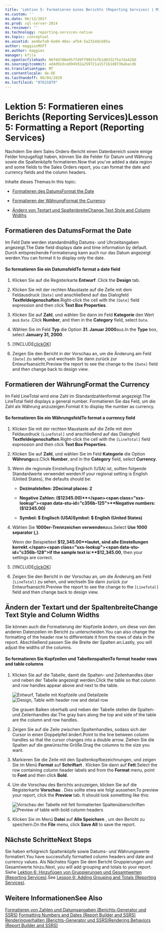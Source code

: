 ```yaml
---
title: 'Lektion 5: Formatieren eines Berichts (Reporting Services) | Microsoft-Dokumentation'
ms.custom: ''
ms.date: 06/13/2017
ms.prod: sql-server-2014
ms.reviewer: ''
ms.technology: reporting-services-native
ms.topic: conceptual
ms.assetid: ae46efa9-6e04-48ec-afb4-5a2314dcb05a
author: maggiesMSFT
ms.author: maggies
manager: kfile
ms.openlocfilehash: 00f0d780e957fd9ff995fefb1d033275a7da428d
ms.sourcegitcommit: ad4d92dce894592a259721a1571b1d8736abacdb
ms.translationtype: MT
ms.contentlocale: de-DE
ms.lasthandoff: 08/04/2020
ms.locfileid: "87621879"
---
```

# <a name="lesson-5-formatting-a-report-reporting-services"></a><span data-ttu-id="c356b-102">Lektion 5: Formatieren eines Berichts (Reporting Services)</span><span class="sxs-lookup"><span data-stu-id="c356b-102">Lesson 5: Formatting a Report (Reporting Services)</span></span>
  <span data-ttu-id="c356b-103">Nachdem Sie dem Sales Orders-Bericht einen Datenbereich sowie einige Felder hinzugefügt haben, können Sie die Felder für Datum und Währung sowie die Spaltenköpfe formatieren.</span><span class="sxs-lookup"><span data-stu-id="c356b-103">Now that you've added a data region and some fields to the Sales Orders report, you can format the date and currency fields and the column headers.</span></span>  
  
 <span data-ttu-id="c356b-104">Inhalte dieses Themas:</span><span class="sxs-lookup"><span data-stu-id="c356b-104">In this topic:</span></span>  
  
-   [<span data-ttu-id="c356b-105">Formatieren des Datums</span><span class="sxs-lookup"><span data-stu-id="c356b-105">Format the Date</span></span>](#bkmk_format_date)  
  
-   [<span data-ttu-id="c356b-106">Formatieren der Währung</span><span class="sxs-lookup"><span data-stu-id="c356b-106">Format the Currency</span></span>](#bkmk_format_currency)  
  
-   [<span data-ttu-id="c356b-107">Ändern von Textart und Spaltenbreite</span><span class="sxs-lookup"><span data-stu-id="c356b-107">Change Text Style and Column Widths</span></span>](#bkmk_change_textstyle)  
  
##  <a name="format-the-date"></a><a name="bkmk_format_date"></a><span data-ttu-id="c356b-108">Formatieren des Datums</span><span class="sxs-lookup"><span data-stu-id="c356b-108">Format the Date</span></span>  
 <span data-ttu-id="c356b-109">Im Feld Date werden standardmäßig Datums- und Uhrzeitangaben angezeigt.</span><span class="sxs-lookup"><span data-stu-id="c356b-109">The Date field displays date and time information by default.</span></span> <span data-ttu-id="c356b-110">Durch entsprechende Formatierung kann auch nur das Datum angezeigt werden.</span><span class="sxs-lookup"><span data-stu-id="c356b-110">You can format it to display only the date.</span></span>  
  
#### <a name="to-format-a-date-field"></a><span data-ttu-id="c356b-111">So formatieren Sie ein Datumsfeld</span><span class="sxs-lookup"><span data-stu-id="c356b-111">To format a date field</span></span>  
  
1.  <span data-ttu-id="c356b-112">Klicken Sie auf die Registerkarte **Entwurf** .</span><span class="sxs-lookup"><span data-stu-id="c356b-112">Click the **Design** tab.</span></span>  
  
2.  <span data-ttu-id="c356b-113">Klicken Sie mit der rechten Maustaste auf die Zelle mit dem Feldausdruck `[Date]` und anschließend auf das Dialogfeld **Textfeldeigenschaften**.</span><span class="sxs-lookup"><span data-stu-id="c356b-113">Right-click the cell with the `[Date]` field expression and then click **Text Box Properties**.</span></span>  
  
3.  <span data-ttu-id="c356b-114">Klicken Sie auf **Zahl**, und wählen Sie dann im Feld **Kategorie** den Wert aus `Date` .</span><span class="sxs-lookup"><span data-stu-id="c356b-114">Click **Number**, and then in the **Category** field, select `Date`.</span></span>  
  
4.  <span data-ttu-id="c356b-115">Wählen Sie im Feld **Typ** die Option **31. Januar 2000**aus.</span><span class="sxs-lookup"><span data-stu-id="c356b-115">In the **Type** box, select **January 31, 2000**.</span></span>  
  
5.  [!INCLUDE[clickOK](../includes/clickok-md.md)]  
  
6.  <span data-ttu-id="c356b-116">Zeigen Sie den Bericht in der Vorschau an, um die Änderung am Feld `[Date]` zu sehen, und wechseln Sie dann zurück zur Entwurfsansicht.</span><span class="sxs-lookup"><span data-stu-id="c356b-116">Preview the report to see the change to the `[Date]` field and then change back to design view.</span></span>  
  
##  <a name="format-the-currency"></a><a name="bkmk_format_currency"></a><span data-ttu-id="c356b-117">Formatieren der Währung</span><span class="sxs-lookup"><span data-stu-id="c356b-117">Format the Currency</span></span>  
 <span data-ttu-id="c356b-118">Im Feld LineTotal wird eine Zahl im Standardzahlenformat angezeigt.</span><span class="sxs-lookup"><span data-stu-id="c356b-118">The LineTotal field displays a general number.</span></span> <span data-ttu-id="c356b-119">Formatieren Sie das Feld, um die Zahl als Währung anzuzeigen.</span><span class="sxs-lookup"><span data-stu-id="c356b-119">Format it to display the number as currency.</span></span>  
  
#### <a name="to-format-a-currency-field"></a><span data-ttu-id="c356b-120">So formatieren Sie ein Währungsfeld</span><span class="sxs-lookup"><span data-stu-id="c356b-120">To format a currency field</span></span>  
  
1.  <span data-ttu-id="c356b-121">Klicken Sie mit der rechten Maustaste auf die Zelle mit dem Feldausdruck `[LineTotal]` und anschließend auf das Dialogfeld **Textfeldeigenschaften**.</span><span class="sxs-lookup"><span data-stu-id="c356b-121">Right-click the cell with the `[LineTotal]` field expression and then click **Text Box Properties**.</span></span>  
  
2.  <span data-ttu-id="c356b-122">Klicken Sie auf **Zahl**, und wählen Sie im Feld **Kategorie** die Option **Währung**aus.</span><span class="sxs-lookup"><span data-stu-id="c356b-122">Click **Number**, and in the **Category** field, select **Currency**.</span></span>  
  
3.  <span data-ttu-id="c356b-123">Wenn die regionale Einstellung Englisch (USA) ist, sollten folgende Standardwerte verwendet werden:</span><span class="sxs-lookup"><span data-stu-id="c356b-123">If your regional setting is English (United States), the defaults should be:</span></span>  
  
    -   <span data-ttu-id="c356b-124">**Dezimalstellen: 2**</span><span class="sxs-lookup"><span data-stu-id="c356b-124">**Decimal places: 2**</span></span>  
  
    -   <span data-ttu-id="c356b-125">**Negative Zahlen: ($12345.00)**</span><span class="sxs-lookup"><span data-stu-id="c356b-125">**Negative numbers: ($12345.00)**</span></span>  
  
    -   <span data-ttu-id="c356b-126">**Symbol: $ Englisch (USA)**</span><span class="sxs-lookup"><span data-stu-id="c356b-126">**Symbol: $ English (United States)**</span></span>  
  
4.  <span data-ttu-id="c356b-127">Wählen Sie **1000er-Trennzeichen verwenden**aus.</span><span class="sxs-lookup"><span data-stu-id="c356b-127">Select **Use 1000 separator (,)**.</span></span>  
  
     <span data-ttu-id="c356b-128">Wenn der Beispieltext **$12,345.00**lautet, sind alle Einstellungen korrekt.</span><span class="sxs-lookup"><span data-stu-id="c356b-128">If the sample text is:**$12,345.00**, then your settings are correct.</span></span>  
  
5.  [!INCLUDE[clickOK](../includes/clickok-md.md)]  
  
6.  <span data-ttu-id="c356b-129">Zeigen Sie den Bericht in der Vorschau an, um die Änderung am Feld `[LineTotal]` zu sehen, und wechseln Sie dann zurück zur Entwurfsansicht.</span><span class="sxs-lookup"><span data-stu-id="c356b-129">Preview the report to see the change to the `[LineTotal]` field and then change back to design view.</span></span>  
  
##  <a name="change-text-style-and-column-widths"></a><a name="bkmk_change_textstyle"></a><span data-ttu-id="c356b-130">Ändern der Textart und der Spaltenbreite</span><span class="sxs-lookup"><span data-stu-id="c356b-130">Change Text Style and Column Widths</span></span>  
 <span data-ttu-id="c356b-131">Sie können auch die Formatierung der Kopfzeile ändern, um diese von den anderen Datenzeilen im Bericht zu unterscheiden.</span><span class="sxs-lookup"><span data-stu-id="c356b-131">You can also change the formatting of the header row to differentiate it from the rows of data in the report.</span></span> <span data-ttu-id="c356b-132">Abschließend passen Sie die Breite der Spalten an.</span><span class="sxs-lookup"><span data-stu-id="c356b-132">Lastly, you will adjust the widths of the columns.</span></span>  
  
#### <a name="to-format-header-rows-and-table-columns"></a><span data-ttu-id="c356b-133">So formatieren Sie Kopfzeilen und Tabellenspalten</span><span class="sxs-lookup"><span data-stu-id="c356b-133">To format header rows and table columns</span></span>  
  
1.  <span data-ttu-id="c356b-134">Klicken Sie auf die Tabelle, damit die Spalten- und Zeilenhandles über und neben der Tabelle angezeigt werden.</span><span class="sxs-lookup"><span data-stu-id="c356b-134">Click the table so that column and row handles appear above and next to the table.</span></span>  
  
     <span data-ttu-id="c356b-135">![Entwurf, Tabelle mit Kopfzeile und Detailzeile](../../2014/tutorials/media/rs-basictabledetailsdesign.gif "Entwurf, Tabelle mit Kopfzeile und Detailzeile")</span><span class="sxs-lookup"><span data-stu-id="c356b-135">![Design, Table with header row and detail row](../../2014/tutorials/media/rs-basictabledetailsdesign.gif "Design, Table with header row and detail row")</span></span>  
  
     <span data-ttu-id="c356b-136">Die grauen Balken oberhalb und neben der Tabelle stellen die Spalten- und Zeilenhandles dar.</span><span class="sxs-lookup"><span data-stu-id="c356b-136">The gray bars along the top and side of the table are the column and row handles.</span></span>  
  
2.  <span data-ttu-id="c356b-137">Zeigen Sie auf die Zeile zwischen Spaltenhandles, sodass sich der Cursor in einen Doppelpfeil ändert.</span><span class="sxs-lookup"><span data-stu-id="c356b-137">Point to the line between column handles so that the cursor changes into a double arrow.</span></span> <span data-ttu-id="c356b-138">Ziehen Sie die Spalten auf die gewünschte Größe.</span><span class="sxs-lookup"><span data-stu-id="c356b-138">Drag the columns to the size you want.</span></span>  
  
3.  <span data-ttu-id="c356b-139">Markieren Sie die Zeile mit den Spaltenkopfbezeichnungen, und zeigen Sie im Menü **Format** auf **Schriftart** . Klicken Sie dann auf **Fett**.</span><span class="sxs-lookup"><span data-stu-id="c356b-139">Select the row containing column header labels and from the **Format** menu, point to **Font** and then click **Bold**.</span></span>  
  
4.  <span data-ttu-id="c356b-140">Um die Vorschau des Berichts anzuzeigen, klicken Sie auf die Registerkarte **Vorschau** . Dies sollte etwa wie folgt aussehen:</span><span class="sxs-lookup"><span data-stu-id="c356b-140">To preview your report, click the **Preview** tab. It should look something like this:</span></span>  
  
     <span data-ttu-id="c356b-141">![Vorschau der Tabelle mit fett formatierten Spaltenüberschriften](../../2014/tutorials/media/rs-basictabledetailsformattedpreview.gif "Vorschau der Tabelle mit fett formatierten Spaltenüberschriften")</span><span class="sxs-lookup"><span data-stu-id="c356b-141">![Preview of table with bold column headers](../../2014/tutorials/media/rs-basictabledetailsformattedpreview.gif "Preview of table with bold column headers")</span></span>  
  
5.  <span data-ttu-id="c356b-142">Klicken Sie im Menü **Datei** auf **Alle Speichern** , um den Bericht zu speichern.</span><span class="sxs-lookup"><span data-stu-id="c356b-142">On the **File** menu, click **Save All** to save the report.</span></span>  
  
## <a name="next-steps"></a><span data-ttu-id="c356b-143">Nächste Schritte</span><span class="sxs-lookup"><span data-stu-id="c356b-143">Next Steps</span></span>  
 <span data-ttu-id="c356b-144">Sie haben erfolgreich Spaltenköpfe sowie Datums- und Währungswerte formatiert.</span><span class="sxs-lookup"><span data-stu-id="c356b-144">You have successfully formatted column headers and date and currency values.</span></span> <span data-ttu-id="c356b-145">Als Nächstes fügen Sie dem Bericht Gruppierungen und Gesamtwerte hinzu.</span><span class="sxs-lookup"><span data-stu-id="c356b-145">Next, you will add grouping and totals to your report.</span></span> <span data-ttu-id="c356b-146">Siehe [Lektion 6: Hinzufügen von Gruppierungen und Gesamtwerten (Reporting Services)](../reporting-services/lesson-6-adding-grouping-and-totals-reporting-services.md).</span><span class="sxs-lookup"><span data-stu-id="c356b-146">See [Lesson 6: Adding Grouping and Totals &#40;Reporting Services&#41;](../reporting-services/lesson-6-adding-grouping-and-totals-reporting-services.md).</span></span>  
  
## <a name="see-also"></a><span data-ttu-id="c356b-147">Weitere Informationen</span><span class="sxs-lookup"><span data-stu-id="c356b-147">See Also</span></span>  
 <span data-ttu-id="c356b-148">[Formatieren von Zahlen und Datumsangaben &#40;Berichts-Generator und SSRS&#41;](report-design/formatting-numbers-and-dates-report-builder-and-ssrs.md) </span><span class="sxs-lookup"><span data-stu-id="c356b-148">[Formatting Numbers and Dates &#40;Report Builder and SSRS&#41;](report-design/formatting-numbers-and-dates-report-builder-and-ssrs.md) </span></span>  
 [<span data-ttu-id="c356b-149">Renderingverhalten (Berichts-Generator und SSRS)</span><span class="sxs-lookup"><span data-stu-id="c356b-149">Rendering Behaviors &#40;Report Builder  and SSRS&#41;</span></span>](report-design/rendering-behaviors-report-builder-and-ssrs.md)  
  
  
